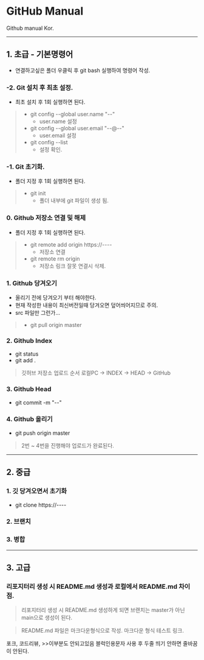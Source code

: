 # GitHub Manual
Github manual Kor.
* * *
## 1. 초급 - 기본명령어
* 연결하고싶은 폴더 우클릭 후 git bash 실행하여 명령어 작성.

### -2. Git 설치 후 최초 설정.
* 최초 설치 후 1회 실행하면 된다.

>* git config --global user.name "--"
>	* user.name 설정
>* git config --global user.email "--@--"
>	* user.email 설정
>* git config --list
>	* 설정 확인.

### -1. Git 초기화.
* 폴더 지정 후 1회 실행하면 된다.

>* git init
>	* 폴더 내부에 git 파일이 생성 됨.

### 0. Github 저장소 연결 및 해제
* 폴더 지정 후 1회 실행하면 된다.

>* git remote add origin https://----
>	* 저장소 연결
>* git remote rm origin
>	* 저장소 링크 잘못 연결시 삭제.

### 1. Github 당겨오기
* 올리기 전에 당겨오기 부터 해야한다.
* 현재 작성한 내용이 최신버전일때 당겨오면 덮어씌어지므로 주의.
* src 파일만 그런가...

>* git pull origin master

### 2. Github Index
* git status
* git add .
> 깃허브 저장소 업로드 순서
> 로컬PC -> INDEX -> HEAD -> GitHub

### 3. Github Head
* git commit -m "--"

### 4. Github 올리기
* git push origin master
> 2번 ~ 4번을 진행해야 업로드가 완료된다.
* * *
## 2. 중급
### 1. 깃 당겨오면서 초기화
* git clone https://----

### 2. 브랜치

### 3. 병합
* * *
## 3. 고급
### 리포지터리 생성 시 README.md 생성과 로컬에서 README.md 차이점.
> 리포지터리 생성 시 README.md 생성하게 되면 브랜치는 master가 아닌 main으로 생성이 된다.

> README.md 파일은 마크다운형식으로 작성.
> 마크다운 형식 테스트 링크.

포크, 코드리뷰, >>이부분도 안되고있음
블럭인용문자 사용 후 두줄 띄기 안하면 줄바꿈이 안된다.
